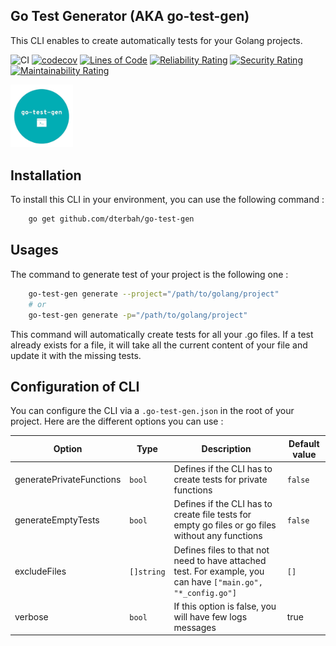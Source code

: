 ## Go Test Generator (AKA go-test-gen)

This CLI enables to create automatically tests for your Golang projects.

![CI](https://github.com/dterbah/go-test-gen/actions/workflows/go-test.yml/badge.svg)
[![codecov](https://codecov.io/gh/dterbah/go-test-gen/branch/main/graph/badge.svg)](https://codecov.io/gh/dterbah/go-test-gen)
[![Lines of Code](https://sonarcloud.io/api/project_badges/measure?project=dterbah_go-test-gen&metric=ncloc)](https://sonarcloud.io/summary/new_code?id=dterbah_go-test-gen)
[![Reliability Rating](https://sonarcloud.io/api/project_badges/measure?project=dterbah_go-test-gen&metric=reliability_rating)](https://sonarcloud.io/summary/new_code?id=dterbah_go-test-gen)
[![Security Rating](https://sonarcloud.io/api/project_badges/measure?project=dterbah_go-test-gen&metric=security_rating)](https://sonarcloud.io/summary/new_code?id=dterbah_go-test-gen)
[![Maintainability Rating](https://sonarcloud.io/api/project_badges/measure?project=dterbah_go-test-gen&metric=sqale_rating)](https://sonarcloud.io/summary/new_code?id=dterbah_go-test-gen)

<img src="assets/logo.png" width="100" />

## Installation

To install this CLI in your environment, you can use the following command :

```bash
    go get github.com/dterbah/go-test-gen
```

## Usages

The command to generate test of your project is the following one :

```bash
    go-test-gen generate --project="/path/to/golang/project"
    # or
    go-test-gen generate -p="/path/to/golang/project"
```

This command will automatically create tests for all your .go files. If a test
already exists for a file, it will take all the current content of your file and
update it with the missing tests.

## Configuration of CLI

You can configure the CLI via a `.go-test-gen.json` in the root of your project. Here are the different options you can use :

| Option                   | Type       | Description                                                                                                  | Default value |
| ------------------------ | ---------- | ------------------------------------------------------------------------------------------------------------ | ------------- |
| generatePrivateFunctions | `bool`     | Defines if the CLI has to create tests for private functions                                                 | `false`       |
| generateEmptyTests       | `bool`     | Defines if the CLI has to create file tests for empty go files or go files without any functions             | `false`       |
| excludeFiles             | `[]string` | Defines files to that not need to have attached test. For example, you can have `["main.go", "*_config.go"]` | `[]`          |
| verbose                  | `bool`     | If this option is false, you will have few logs messages                                                     | true          |
